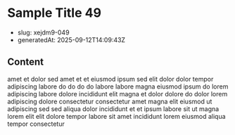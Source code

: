 # Sample Title 49

- slug: xejdm9-049
- generatedAt: 2025-09-12T14:09:43Z

## Content
amet et dolor sed amet et et eiusmod ipsum sed elit dolor dolor tempor adipiscing labore do do do do labore labore magna eiusmod ipsum do lorem adipiscing labore dolore incididunt elit magna et dolor dolore do dolor lorem adipiscing dolore consectetur consectetur amet magna elit eiusmod ut adipiscing sed sed aliqua dolor incididunt et et ipsum labore sit ut magna lorem elit elit dolore tempor labore sit amet incididunt lorem eiusmod aliqua tempor consectetur
